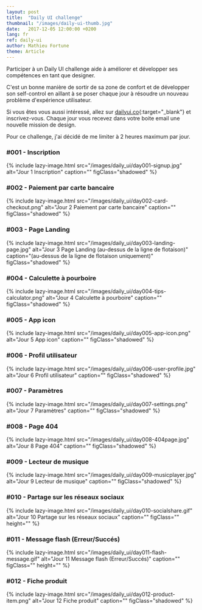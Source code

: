 ```yaml
---
layout: post
title:  "Daily UI challenge"
thumbnail: "/images/daily-ui-thumb.jpg"
date:   2017-12-05 12:00:00 +0200
lang: fr
ref: daily-ui
author: Mathieu Fortune
theme: Article
---
```


Participer à un Daily UI challenge aide à améliorer et développer ses compétences en tant que designer.

C'est un bonne manière de sortir de sa zone de confort et de développer son self-control en aillant à se poser chaque jour à résoudre un nouveau problème d'expérience utilisateur.

Si vous êtes vous aussi intéressé, allez sur [dailyui.co](http://www.dailyui.co/ "Site internet pour s'inscrire au Daily UI challenge"){:target="_blank"} et inscrivez-vous. Chaque jour vous recevez dans votre boite email une nouvelle mission de design.

Pour ce challenge, j'ai décidé de me limiter à 2 heures maximum par jour.

### #001 - Inscription

{% include lazy-image.html src="/images/daily_ui/day001-signup.jpg" alt="Jour 1 Inscription" caption="" figClass="shadowed" %}

### #002 - Paiement par carte bancaire

{% include lazy-image.html src="/images/daily_ui/day002-card-checkout.png" alt="Jour 2 Paiement par carte bancaire" caption="" figClass="shadowed" %}

### #003 - Page Landing

{% include lazy-image.html src="/images/daily_ui/day003-landing-page.jpg" alt="Jour 3 Page Landing (au-dessus de la ligne de flotaison)" caption="(au-dessus de la ligne de flotaison uniquement)" figClass="shadowed" %}

### #004 - Calculette à pourboire

{% include lazy-image.html src="/images/daily_ui/day004-tips-calculator.png" alt="Jour 4 Calculette à pourboire" caption="" figClass="shadowed" %}

### #005 - App icon

{% include lazy-image.html src="/images/daily_ui/day005-app-icon.png" alt="Jour 5 App icon" caption="" figClass="shadowed" %}

### #006 - Profil utilisateur

{% include lazy-image.html src="/images/daily_ui/day006-user-profile.jpg" alt="Jour 6 Profil utilisateur" caption="" figClass="shadowed" %}

### #007 - Paramètres

{% include lazy-image.html src="/images/daily_ui/day007-settings.png" alt="Jour 7 Paramètres" caption="" figClass="shadowed" %}

### #008 - Page 404

{% include lazy-image.html src="/images/daily_ui/day008-404page.jpg" alt="Jour 8 Page 404" caption="" figClass="shadowed" %}

### #009 - Lecteur de musique

{% include lazy-image.html src="/images/daily_ui/day009-musicplayer.jpg" alt="Jour 9 Lecteur de musique" caption="" figClass="shadowed" %}


### #010 - Partage sur les réseaux sociaux

{% include lazy-image.html src="/images/daily_ui/day010-socialshare.gif" alt="Jour 10 Partage sur les réseaux sociaux" caption="" figClass="" height="" %}

### #011 - Message flash (Erreur/Succés)

{% include lazy-image.html src="/images/daily_ui/day011-flash-message.gif" alt="Jour 11 Message flash (Erreur/Succés)" caption="" figClass="" height="" %}

### #012 - Fiche produit

{% include lazy-image.html src="/images/daily_ui/day012-product-item.png" alt="Jour 12 Fiche produit" caption="" figClass="shadowed" %}
